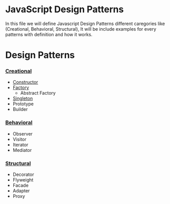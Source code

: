 # JavaScript Design Patterns
  In this file we will define Javascript Design Patterns different caregories like (Creational, Behavioral, Structural), It will be include examples for every patterns with definition and how it works.

<h1>Design Patterns</h1>
    <h3><a href="https://github.com/moumen-soliman/Javascript/tree/master/Design%20Patterns/creational">Creational</a></h3>
    <ul>
        <li><a href="https://github.com/moumen-soliman/Javascript/tree/master/Design%20Patterns/creational/constructor">Constructor</a></li>
        <li><a href="https://github.com/moumen-soliman/Javascript/tree/master/Design%20Patterns/creational/factory">Factory</a>
            <ul>
                <li>Abstract Factory</li>
            </ul>
        </li>
        <li><a href="https://github.com/moumen-soliman/Javascript/tree/master/Design%20Patterns/creational/singleton">Singleton</a></li>
        <li>Prototype</li>
        <li>Builder</li>
    </ul>
    <h3><a href="https://github.com/moumen-soliman/Javascript/tree/master/Design%20Patterns/behavioral">Behavioral</a></h3>
    <ul>
        <li>Observer</li>
        <li>Visitor</li>
        <li>Iterator</li>
        <li>Mediator</li>
    </ul>
    <h3><a href="https://github.com/moumen-soliman/Javascript/tree/master/Design%20Patterns/structural">Structural</a></h3>
    <ul>
        <li>Decorator</li>
        <li>Flyweight</li>
        <li>Facade</li>
        <li>Adapter</li>
        <li>Proxy</li>
    </ul>
